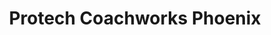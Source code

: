 ---
title: "Protech Coachworks Phoenix"
url: /phoenix/protech-coachworks-phoenix/
shop: Autowerkstatt
---